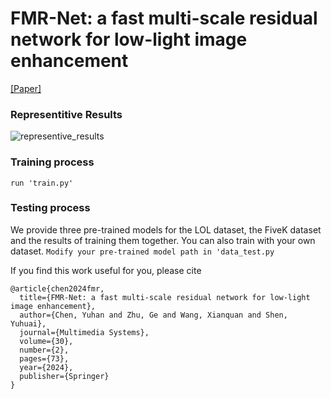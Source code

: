 # FMR-Net: a fast multi-scale residual network for low-light image enhancement


[[Paper]](https://link.springer.com/article/10.1007/s00530-023-01252-1)

### Representitive Results
![representive_results](Image.jpg)

### Training process
```run 'train.py'```

### Testing process
We provide three pre-trained models for the LOL dataset, the FiveK dataset and the results of training them together. 
You can also train with your own dataset.
```Modify your pre-trained model path in 'data_test.py```

If you find this work useful for you, please cite
```
@article{chen2024fmr,
  title={FMR-Net: a fast multi-scale residual network for low-light image enhancement},
  author={Chen, Yuhan and Zhu, Ge and Wang, Xianquan and Shen, Yuhuai},
  journal={Multimedia Systems},
  volume={30},
  number={2},
  pages={73},
  year={2024},
  publisher={Springer}
}
```
